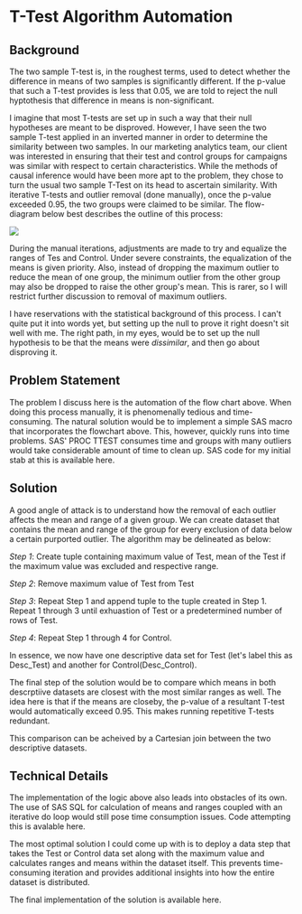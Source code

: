 # T-Test Algorithm Automation

## Background
The two sample T-test is, in the roughest terms, used to detect whether the difference in means of two samples is significantly different. If the p-value that such a T-test provides is less that 0.05, we are told to reject the null hyptothesis that difference in means is non-significant.

I imagine that most T-tests are set up in such a way that their null hypotheses are meant to be disproved. However, I have seen the two sample T-test applied in an inverted manner in order to determine the similarity between two samples. In our marketing analytics team, our client was interested in ensuring that their test and control groups for campaigns was similar with respect to certain characteristics. While the methods of causal inference would have been more apt to the problem, they chose to turn the usual two sample T-Test on its head to ascertain similarity. With iterative T-tests and outlier removal (done manually), once the p-value exceeded 0.95, the two groups were claimed to be similar. The flow-diagram below best describes the outline of this process:

![](https://s11.postimg.org/nv187sk8j/T_Test_Flow_Chart.png)

During the manual iterations, adjustments are made to try and equalize the ranges of Tes and Control. Under severe constraints, the equalization of the means is given priority. Also, instead of dropping the maximum outlier to reduce the mean of one group, the minimum outlier from the other group may also be dropped to raise the other group's mean. This is rarer, so I will restrict further discussion to removal of maximum outliers.

I have reservations with the statistical background of this process. I can't quite put it into words yet, but setting up the null to prove it right doesn't sit well with me. The right path, in my eyes, would be to set up the null hypothesis to be that the means were _dissimilar_, and then go about disproving it. 

## Problem Statement

The problem I discuss here is the automation of the flow chart above. When doing this process manually, it is phenomenally tedious and time-consuming. The natural solution would be to implement a simple SAS macro that incorporates the flowchart above. This, however, quickly runs into time problems. SAS' PROC TTEST consumes time and groups with many outliers would take considerable amount of time to clean up. SAS code for my initial stab at this is available here.

## Solution

A good angle of attack is to understand how the removal of each outlier affects the mean and range of a given group. We can create dataset that contains the mean and range of the group for every exclusion of data below a certain purported outlier. The algorithm may be delineated as below:

_Step 1_: Create tuple containing maximum value of Test, mean of the Test if the maximum value was excluded and respective range. 

_Step 2_: Remove maximum value of Test from Test

_Step 3_: Repeat Step 1 and append tuple to the tuple created in Step 1. Repeat 1 through 3 until exhuastion of Test or a predetermined number of rows of Test.

_Step 4_: Repeat Step 1 through 4 for Control.

In essence, we now have one descriptive data set for Test (let's label this as Desc_Test) and another for Control(Desc_Control). 

The final step of the solution would be to compare which means in both descrptiive datasets are closest with the most similar ranges as well. The idea here is that if the means are closeby, the p-value of a resultant T-test would automatically exceed 0.95. This makes running repetitive T-tests redundant.

This comparison can be acheived by a Cartesian join between the two descriptive datasets.

## Technical Details

The implementation of the logic above also leads into obstacles of its own. The use of SAS SQL for calculation of means and ranges coupled with an iterative do loop would still pose time consumption issues. Code attempting this is avalable here.

The most optimal solution I could come up with is to deploy a data step that takes the Test or Control data set along with the maximum 
value and calculates ranges and means within the dataset itself. This prevents time-consuming iteration and provides additional insights into how the entire dataset is distributed.

The final implementation of the solution is available here.




